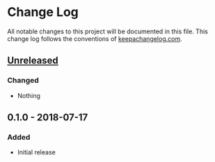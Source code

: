 # Change Log
All notable changes to this project will be documented in this file. This
change log follows the conventions of
[keepachangelog.com](http://keepachangelog.com/).

## [Unreleased]
### Changed
- Nothing

## 0.1.0 - 2018-07-17
### Added
- Initial release

[Unreleased]: https://github.com/jlesquembre/pathom-pedestal/compare/0.1.0...HEAD
